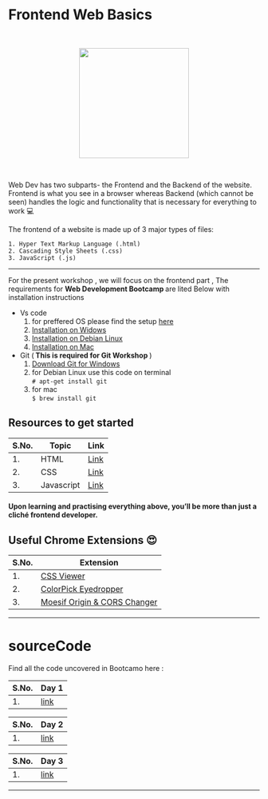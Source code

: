 
# Frontend Web Basics
<br>
<p align="center"><img src="https://i.postimg.cc/wBGt4zhy/Whats-App-Image-2021-01-16-at-20-34-52.jpg" height="220"></p>
<br>

Web Dev has two subparts- the Frontend and the Backend of the website. Frontend is what you see in a browser whereas Backend (which cannot be seen) handles the logic and functionality that is necessary for everything to work :computer:

The frontend of a website is made up of 3 major types of files:
```
1. Hyper Text Markup Language (.html)
2. Cascading Style Sheets (.css)
3. JavaScript (.js)
```
<hr>
 For the present workshop , we will focus on the frontend part , The requirements for <b>Web Development Bootcamp </b> are lited Below with installation instructions

 - Vs code
    1. for preffered OS please find the setup [here](https://code.visualstudio.com/download)
    2. [Installation on Widows](https://www.youtube.com/watch?v=MlIzFUI1QGA)
    3. [Installation on Debian Linux](https://www.youtube.com/watch?v=AaDr3UvPDXY)
    4. [Installation on Mac](https://www.youtube.com/watch?v=tCfbi5PF1y0)
- Git (<b> This is required for Git Workshop </b>)
    1. [Download Git for Windows](https://git-scm.com/download/win)
    2. for Debian Linux use this code on terminal 
    <br>```# apt-get install git```
    3. for mac <br>
    ```$ brew install git```

## Resources to get started 



|S.No.|Topic| Link|
|----|------------|--------|
|1.|HTML|[Link](https://www.w3schools.com/html/)|
|2.|CSS|[Link](https://www.w3schools.com/w3css/defaulT.asp)|
|3.|Javascript|[Link](https://www.w3schools.com/js/DEFAULT.asp)|



#### Upon learning and practising everything above, you’ll be more than just a cliché frontend developer.

## Useful Chrome Extensions :heart_eyes:
|S.No.|Extension|
|----|-----|
|1.|[CSS Viewer](https://chrome.google.com/webstore/detail/cssviewer/ggfgijbpiheegefliciemofobhmofgce)|
|2.|[ColorPick Eyedropper](https://chrome.google.com/webstore/detail/colorpick-eyedropper/ohcpnigalekghcmgcdcenkpelffpdolg)
|3.|[Moesif Origin & CORS Changer](https://chrome.google.com/webstore/detail/moesif-orign-cors-changer/digfbfaphojjndkpccljibejjbppifbc)


<hr>

#  sourceCode
Find all the code uncovered in Bootcamo here :

|S.No.|Day 1 |
|----|-----|
|1.|[link](#)|


|S.No.|Day 2 |
|----|-----|
|1.|[link](#)|

|S.No.|Day 3 |
|----|-----|
|1.|[link](#)|

<hr>
